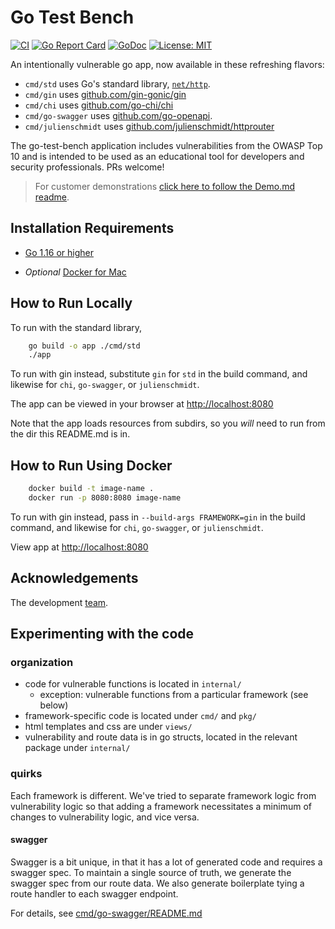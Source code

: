# Go Test Bench

[![CI](https://github.com/Contrast-Security-OSS/go-test-bench/workflows/CI/badge.svg)](https://github.com/Contrast-Security-OSS/go-test-bench/actions)
[![Go Report Card](https://goreportcard.com/badge/github.com/Contrast-Security-OSS/go-test-bench)](https://goreportcard.com/report/github.com/Contrast-Security-OSS/go-test-bench)
[![GoDoc](https://godoc.org/github.com/Contrast-Security-OSS/go-test-bench?status.svg)](https://pkg.go.dev/github.com/Contrast-Security-OSS/go-test-bench)
[![License: MIT](https://img.shields.io/badge/License-MIT-yellow.svg)](https://opensource.org/licenses/MIT)

An intentionally vulnerable go app, now available in these refreshing flavors:
* `cmd/std` uses Go's standard library, [`net/http`](https://golang.org/pkg/net/http/).
* `cmd/gin` uses [github.com/gin-gonic/gin](https://github.com/gin-gonic/gin)
* `cmd/chi` uses [github.com/go-chi/chi](https://github.com/go-chi/chi)
* `cmd/go-swagger` uses [github.com/go-openapi](https://github.com/go-openapi).
* `cmd/julienschmidt` uses [github.com/julienschmidt/httprouter](https://github.com/julienschmidt/httprouter)

The go-test-bench application includes vulnerabilities from the OWASP Top
10 and is intended to be used as an educational tool for developers and
security professionals. PRs welcome!

> For customer demonstrations [click here to follow the Demo.md readme](./Demo.md).

## Installation Requirements

- [Go 1.16 or higher](https://golang.org/dl/)

- *Optional* [Docker for Mac](https://www.docker.com/docker-mac)

## How to Run Locally

To run with the standard library,
```bash
    go build -o app ./cmd/std
    ./app
```

To run with gin instead, substitute `gin` for `std` in the build command,
and likewise for `chi`, `go-swagger`, or `julienschmidt`.

The app can be viewed in your browser at [http://localhost:8080](http://localhost:8080)

Note that the app loads resources from subdirs, so you _will_ need to run from
the dir this README.md is in.

## How to Run Using Docker

```bash
    docker build -t image-name .
    docker run -p 8080:8080 image-name
```

To run with gin instead, pass in `--build-args FRAMEWORK=gin` in the build command,
and likewise for `chi`, `go-swagger`, or `julienschmidt`.

View app at [http://localhost:8080](http://localhost:8080)

## Acknowledgements

The development [team](docs/acknowledgements.md).


## Experimenting with the code

### organization

* code for vulnerable functions is located in `internal/`
  * exception: vulnerable functions from a particular framework (see below)
* framework-specific code is located under `cmd/` and `pkg/`
* html templates and css are under `views/`
* vulnerability and route data is in go structs,
  located in the relevant package under `internal/`

### quirks

Each framework is different. We've tried to separate framework logic from
vulnerability logic so that adding a framework necessitates a minimum of
changes to vulnerability logic, and vice versa.

#### swagger
Swagger is a bit unique, in that it has a lot of generated code and requires a
swagger spec. To maintain a single source of truth, we generate the swagger
spec from our route data. We also generate boilerplate tying a route handler to
each swagger endpoint.

For details, see [cmd/go-swagger/README.md](cmd/go-swagger/README.md)
